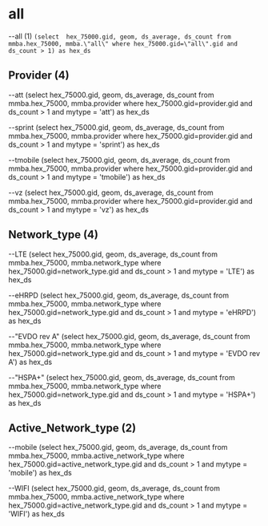 all
===
--all (1)
`(select  hex_75000.gid, geom, ds_average, ds_count from mmba.hex_75000, mmba.\"all\" where hex_75000.gid=\"all\".gid and ds_count > 1) as hex_ds`


Provider (4)
--------
--att
(select  hex_75000.gid, geom, ds_average, ds_count from mmba.hex_75000, mmba.provider where hex_75000.gid=provider.gid and ds_count > 1 and mytype = 'att') as hex_ds

--sprint
(select  hex_75000.gid, geom, ds_average, ds_count from mmba.hex_75000, mmba.provider where hex_75000.gid=provider.gid and ds_count > 1 and mytype = 'sprint') as hex_ds

--tmobile
(select  hex_75000.gid, geom, ds_average, ds_count from mmba.hex_75000, mmba.provider where hex_75000.gid=provider.gid and ds_count > 1 and mytype = 'tmobile') as hex_ds

--vz
(select  hex_75000.gid, geom, ds_average, ds_count from mmba.hex_75000, mmba.provider where hex_75000.gid=provider.gid and ds_count > 1 and mytype = 'vz') as hex_ds


Network_type (4)
------------
--LTE
(select  hex_75000.gid, geom, ds_average, ds_count from mmba.hex_75000, mmba.network_type where hex_75000.gid=network_type.gid and ds_count > 1 and mytype = 'LTE') as hex_ds

--eHRPD
(select  hex_75000.gid, geom, ds_average, ds_count from mmba.hex_75000, mmba.network_type where hex_75000.gid=network_type.gid and ds_count > 1 and mytype = 'eHRPD') as hex_ds

--"EVDO rev A"
(select  hex_75000.gid, geom, ds_average, ds_count from mmba.hex_75000, mmba.network_type where hex_75000.gid=network_type.gid and ds_count > 1 and mytype = 'EVDO rev A') as hex_ds

--"HSPA+"
(select  hex_75000.gid, geom, ds_average, ds_count from mmba.hex_75000, mmba.network_type where hex_75000.gid=network_type.gid and ds_count > 1 and mytype = 'HSPA+') as hex_ds


Active_Network_type (2)
------------
--mobile
(select  hex_75000.gid, geom, ds_average, ds_count from mmba.hex_75000, mmba.active_network_type where hex_75000.gid=active_network_type.gid and ds_count > 1 and mytype = 'mobile') as hex_ds

--WIFI
(select  hex_75000.gid, geom, ds_average, ds_count from mmba.hex_75000, mmba.active_network_type where hex_75000.gid=active_network_type.gid and ds_count > 1 and mytype = 'WIFI') as hex_ds
